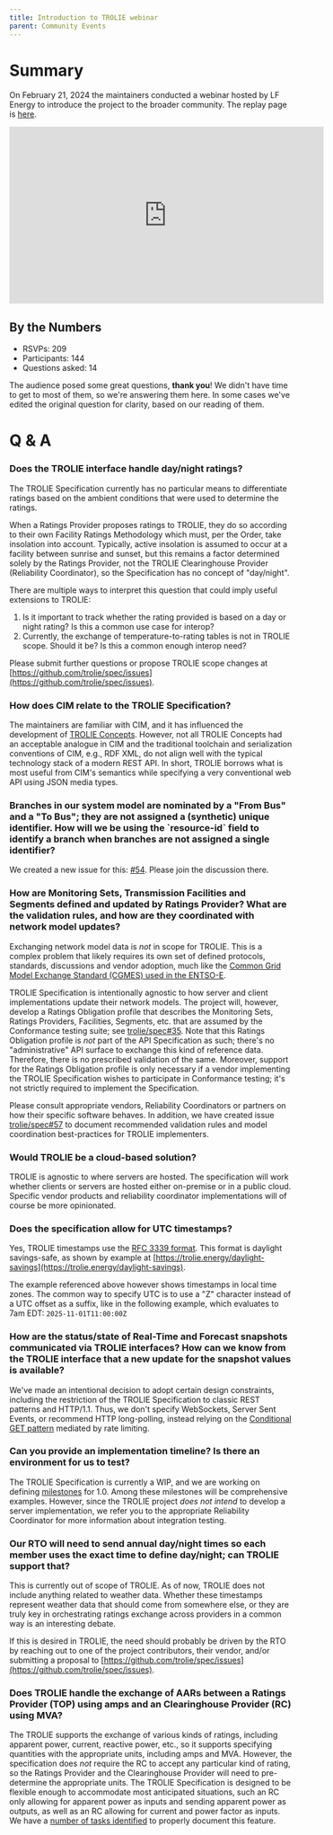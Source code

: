 ```yaml
---
title: Introduction to TROLIE webinar
parent: Community Events
---
```


# Summary

On February 21, 2024 the maintainers conducted a webinar hosted by LF Energy to
introduce the project to the broader community. The replay page is [here][recap].

<iframe width="560" height="315"
src="https://www.youtube.com/embed/RRXwD8nyokc?si=qtT_ofwjmpGJITX6"
title="YouTube video player" frameborder="0" allow="accelerometer; autoplay;
clipboard-write; encrypted-media; gyroscope; picture-in-picture; web-share"
allowfullscreen></iframe>

## By the Numbers

* RSVPs: 209
* Participants: 144
* Questions asked: 14

The audience posed some great questions, **thank you**! We didn't have time to
get to most of them, so we're answering them here. In some cases we've edited
the original question for clarity, based on our reading of them.

# Q & A

### Does the TROLIE interface handle day/night ratings?

The TROLIE Specification currently has no particular means to differentiate
ratings based on the ambient conditions that were used to determine the ratings.

When a Ratings Provider proposes ratings to TROLIE, they do so according to
their own Facility Ratings Methodology which must, per the Order, take
insolation into account. Typically, active insolation is assumed to occur at a
facility between sunrise and sunset, but this remains a factor determined solely
by the Ratings Provider, not the TROLIE Clearinghouse Provider (Reliability
Coordinator), so the Specification has no concept of "day/night".

There are multiple ways to interpret this question that could imply
useful extensions to TROLIE:

1.  Is it important to track whether the rating provided is based on a
    day or night rating? Is this a common use case for interop?
2.  Currently, the exchange of temperature-to-rating tables is not in TROLIE scope.
    Should it be? Is this a common enough interop need?

Please submit further questions or propose TROLIE scope changes at
[https://github.com/trolie/spec/issues](https://github.com/trolie/spec/issues).

### How does CIM relate to the TROLIE Specification?

The maintainers are familiar with CIM, and it has influenced the development of
[TROLIE Concepts](https://trolie.energy/concepts). However, not all TROLIE
Concepts had an acceptable analogue in CIM and the traditional toolchain and
serialization conventions of CIM, e.g., RDF XML, do not align well with the
typical technology stack of a modern REST API. In short, TROLIE borrows what is
most useful from CIM's semantics while specifying a very conventional web API
using JSON media types.


<h3 id="branch-names">Branches in our system model are nominated by a "From Bus" and a
"To Bus"; they are not assigned a (synthetic) unique identifier. How will we
be using the `resource-id` field to identify a branch when branches are not
assigned a single identifier?</h3>

We created a new issue for this: [#54](https://github.com/trolie/spec/issues/54).
Please join the discussion there.

<h3 id="monitoring-sets"> How are Monitoring Sets, Transmission Facilities and Segments defined and
updated by Ratings Provider? What are the validation rules, and how are they
coordinated with network model updates?</h3>

Exchanging network model data is _not_ in scope for TROLIE. This is a
complex problem that likely requires its own set of defined protocols,
standards, discussions and vendor adoption, much like the [Common Grid Model
Exchange Standard (CGMES) used in the
ENTSO-E](https://www.entsoe.eu/data/cim/cim-for-grid-models-exchange/). 

TROLIE Specification is intentionally agnostic to how server and client
implementations update their network models. The project will, however, develop
a Ratings Obligation profile that describes the Monitoring Sets, Ratings
Providers, Facilities, Segments, etc. that are assumed by the Conformance
testing suite; see [trolie/spec#35](https://github.com/trolie/spec/issues/35).
Note that this Ratings Obligation profile is *not* part of the API Specification
as such; there's no "administrative" API surface to exchange this kind of
reference data. Therefore, there is no prescribed validation of the same.
Moreover, support for the Ratings Obligation profile is only necessary if a
vendor implementing the TROLIE Specification wishes to participate in
Conformance testing; it's not strictly required to implement the Specification.

Please consult appropriate vendors, Reliability Coordinators or partners on how
their specific software behaves.  In addition, we have created issue
[trolie/spec#57](https://github.com/trolie/spec/issues/57) to document
recommended validation rules and model coordination best-practices for TROLIE
implementers.

### Would TROLIE be a cloud-based solution?

TROLIE is agnostic to where servers are hosted. The specification will work
whether clients or servers are hosted either on-premise or in a public cloud.
Specific vendor products and reliability coordinator implementations will of
course be more opinionated.

### Does the specification allow for UTC timestamps?

Yes, TROLIE timestamps use the [RFC 3339
format](https://www.rfc-editor.org/rfc/rfc3339). This format is daylight
savings-safe, as shown by example at
[https://trolie.energy/daylight-savings](https://trolie.energy/daylight-savings).

The example referenced above however shows timestamps in local time zones.  The
common way to specify UTC is to use a "Z" character instead of a UTC offset as a
suffix, like in the following example, which evaluates to 7am EDT: `2025-11-01T11:00:00Z`

<h3 id="get-updated-snapshots">How are the status/state of Real-Time and Forecast snapshots communicated
via TROLIE interfaces? How can we know from the TROLIE interface that a new
update for the snapshot values is available?</h3>

We've made an intentional decision to adopt certain design constraints,
including the restriction of the TROLIE Specification to classic REST patterns
and HTTP/1.1. Thus, we don't specify WebSockets, Server Sent Events, or
recommend HTTP long-polling, instead relying on the [Conditional GET
pattern](../articles/conditional-GET)
mediated by rate limiting.

### Can you provide an implementation timeline? Is there an environment for us to test?

The TROLIE Specification is currently a WIP, and we are working on defining
[milestones](https://github.com/trolie/spec/milestones) for 1.0. Among these
milestones will be comprehensive examples.  However, since the TROLIE project
*does not intend* to develop a server implementation, we refer you to the
appropriate Reliability Coordinator for more information about integration
testing.

### Our RTO will need to send annual day/night times so each member uses the exact time to define day/night; can TROLIE support that?

This is currently out of scope of TROLIE. As of now, TROLIE does not include
anything related to weather data.  Whether these timestamps represent weather
data that should come from somewhere else, or they are truly key in
orchestrating ratings exchange across providers in a common way is an
interesting debate.

If this is desired in TROLIE, the need should probably be driven by the RTO by
reaching out to one of the project contributors, their vendor, and/or submitting
a proposal to
[https://github.com/trolie/spec/issues](https://github.com/trolie/spec/issues).

### Does TROLIE handle the exchange of AARs between a Ratings Provider (TOP) using amps and an Clearinghouse Provider (RC) using MVA?

The TROLIE supports the exchange of various kinds of ratings, including apparent
power, current, reactive power, etc., so it supports specifying quantities with
the appropriate units, including amps and MVA. However, the specification does
*not* require the RC to accept any particular kind of rating, so the Ratings
Provider and the Clearinghouse Provider will need to pre-determine the
appropriate units. The TROLIE Specification is designed to be flexible enough to
accommodate most anticipated situations, such an RC only allowing for apparent
power as inputs and sending apparent power as outputs, as well as an RC allowing
for current and power factor as inputs. We have a [number of tasks
identified](https://github.com/trolie/spec/issues/43) to properly document this
feature. 

[recap]: https://community.linuxfoundation.org/events/details/lfhq-lf-energy-presents-webinar-introduction-to-trolie
